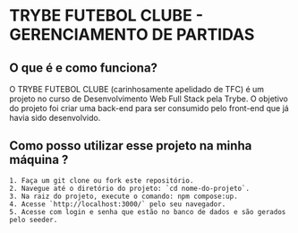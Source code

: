 # TRYBE FUTEBOL CLUBE - GERENCIAMENTO DE PARTIDAS
## O que é e como funciona?
O TRYBE FUTEBOL CLUBE (carinhosamente apelidado de TFC) é um projeto no curso de Desenvolvimento Web Full Stack pela Trybe. O objetivo do projeto foi criar uma back-end para ser consumido pelo front-end que já havia sido desenvolvido. 
## Como posso utilizar esse projeto na minha máquina ?

    1. Faça um git clone ou fork este repositório.
    2. Navegue até o diretório do projeto: `cd nome-do-projeto`.
    3. Na raiz do projeto, execute o comando: npm compose:up.
    4. Acesse `http://localhost:3000/` pelo seu navegador.
    5. Acesse com login e senha que estão no banco de dados e são gerados pelo seeder.
